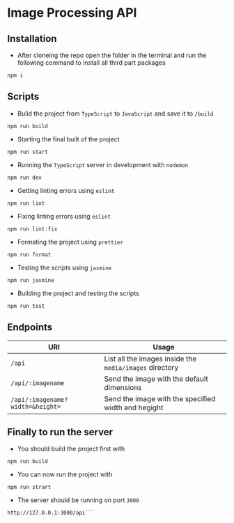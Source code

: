 
# Image Processing API

## Installation

- After cloneing the repo open the folder in the terminal and run the following command to install all third part packages
```
npm i
```

## Scripts
- Bulid the project from `TypeScript` to `JavaScript` and save it to `/build`
```
npm run build
```

- Starting the final built of the project
```
npm run start
```

- Running the `TypeScript` server in development with `nodemon`
```
npm run dev
```

- Getting linting errors using `eslint`
```
npm run lint
```

- Fixing linting errors using `eslint`
```
npm run lint:fix
```

- Formating the project using `prettier`
```
npm run format
```

- Testing the scripts using `jasmine`
```
npm run jasmine
```

- Building the project and testing the scripts
```
npm run test
```

## Endpoints
|URI|Usage|
|-|-|
|`/api`|List all the images inside the `media/images` directory|
|`/api/:imagename`|Send the image with the default dimensions|
|`/api/:imagename?width=&height=`|Send the image with the specified width and hegight|

## Finally to run the server 
- You should build the project first with 
```
npm run build
```

- You can now run the project with
```
npm run strart
```

- The server should be running on port `3000`
```
http://127.0.0.1:3000/api```
